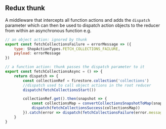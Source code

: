 

## Redux thunk

A middleware that intercepts all function actions and adds the `dispatch` parameter which can then be used to dispatch action objects to the reducer from within an asynchronous function e.g.

```javascript
// an object action: ignored by thunk
export const fetchCollectionsFailure = errorMessage => ({
    type: ShopActionTypes.FETCH_COLLECTIONS_FAILURE,
    payload: errorMessage
})

// a function action: thunk passes the dispatch parameter to it
export const fetchCollectionsAsync = () => {
    return dispatch => {
        const collectionRef = firestore.collection('collections')
        //dispatch used to call object actions in the root reducer
        dispatch(fetchCollectionsStart())

        collectionRef.get().then(snapshot => {
            const collectionsMap = convertCollectionsSnapshotToMap(snapshot)
            dispatch(fetchCollectionsSuccess(collectionsMap))
        }).catch(error => dispatch(fetchCollectionsFailure(error.message)))
    }
}
```